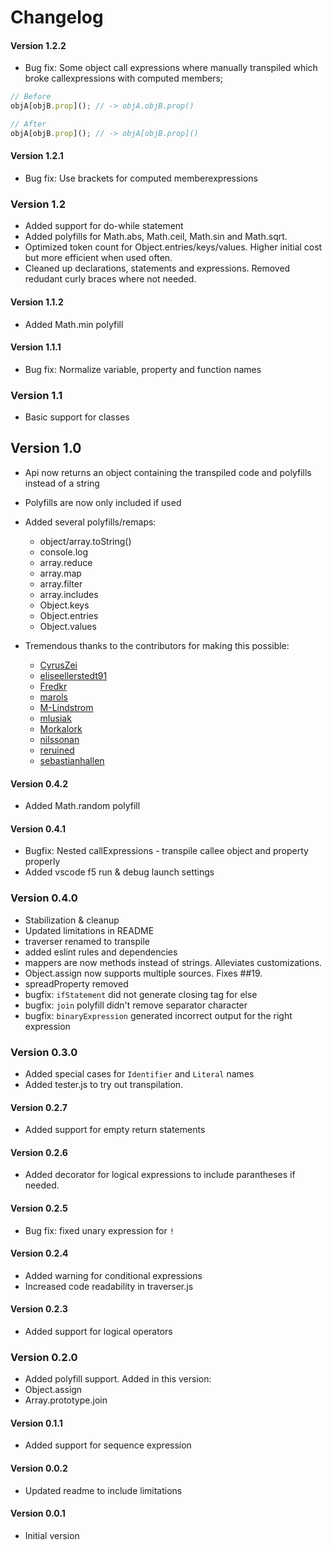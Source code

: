 # Changelog

#### Version 1.2.2
* Bug fix: Some object call expressions where manually transpiled which broke callexpressions with computed members;
```js
// Before
objA[objB.prop](); // -> objA.objB.prop()

// After
objA[objB.prop](); // -> objA[objB.prop]()
```

#### Version 1.2.1
* Bug fix: Use brackets for computed memberexpressions

### Version 1.2
* Added support for do-while statement
* Added polyfills for Math.abs, Math.ceil, Math.sin and Math.sqrt.
* Optimized token count for Object.entries/keys/values.  Higher initial cost but more efficient when used often.
* Cleaned up declarations, statements and expressions. Removed redudant curly braces where not needed.

#### Version 1.1.2
* Added Math.min polyfill

#### Version 1.1.1
* Bug fix: Normalize variable, property and function names

### Version 1.1
* Basic support for classes

## Version 1.0
* Api now returns an object containing the transpiled code and polyfills instead of a string
* Polyfills are now only included if used
* Added several polyfills/remaps:
  - object/array.toString()
  - console.log
  - array.reduce
  - array.map
  - array.filter
  - array.includes
  - Object.keys
  - Object.entries
  - Object.values

* Tremendous thanks to the contributors for making this possible:
  - [CyrusZei](https://github.com/CyrusZei)
  - [eliseellerstedt91](https://github.com/eliseellerstedt91)
  - [Fredkr](https://github.com/Fredkr)
  - [marols](https://github.com/marols)
  - [M-Lindstrom](https://github.com/M-Lindstrom)
  - [mlusiak](https://github.com/mlusiak)
  - [Morkalork](https://github.com/Morkalork)
  - [nilssonan](https://github.com/nilssonan)
  - [reruined](https://github.com/reruined)
  - [sebastianhallen](https://github.com/sebastianhallen)

#### Version 0.4.2
* Added Math.random polyfill

#### Version 0.4.1
* Bugfix: Nested callExpressions - transpile callee object and property properly
* Added vscode f5 run & debug launch settings

### Version 0.4.0
* Stabilization & cleanup
* Updated limitations in README
* traverser renamed to transpile
* added eslint rules and dependencies
* mappers are now methods instead of strings. Alleviates customizations.
* Object.assign now supports multiple sources. Fixes ##19.
* spreadProperty removed
* bugfix: `ifStatement` did not generate closing tag for else
* bugfix: `join` polyfill didn't remove separator character
* bugfix: `binaryExpression` generated incorrect output for the right expression

### Version 0.3.0
* Added special cases for `Identifier` and `Literal` names
* Added tester.js to try out transpilation.

#### Version 0.2.7
* Added support for empty return statements

#### Version 0.2.6
* Added decorator for logical expressions to include parantheses if needed.

#### Version 0.2.5
* Bug fix: fixed unary expression for `!`

#### Version 0.2.4
* Added warning for conditional expressions
* Increased code readability in traverser.js

#### Version 0.2.3
* Added support for logical operators

### Version 0.2.0
* Added polyfill support. Added in this version:
* Object.assign
* Array.prototype.join

#### Version 0.1.1
* Added support for sequence expression

#### Version 0.0.2
* Updated readme to include limitations

#### Version 0.0.1
* Initial version
